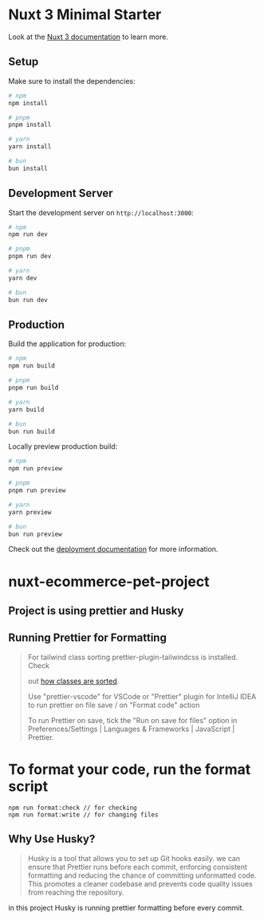 # Nuxt 3 Minimal Starter

Look at the [Nuxt 3 documentation](https://nuxt.com/docs/getting-started/introduction) to learn more.

## Setup

Make sure to install the dependencies:

```bash
# npm
npm install

# pnpm
pnpm install

# yarn
yarn install

# bun
bun install
```

## Development Server

Start the development server on `http://localhost:3000`:

```bash
# npm
npm run dev

# pnpm
pnpm run dev

# yarn
yarn dev

# bun
bun run dev
```

## Production

Build the application for production:

```bash
# npm
npm run build

# pnpm
pnpm run build

# yarn
yarn build

# bun
bun run build
```

Locally preview production build:

```bash
# npm
npm run preview

# pnpm
pnpm run preview

# yarn
yarn preview

# bun
bun run preview
```

Check out the [deployment documentation](https://nuxt.com/docs/getting-started/deployment) for more information.

# nuxt-ecommerce-pet-project

## Project is using prettier and Husky

## Running Prettier for Formatting

> For tailwind class sorting prettier-plugin-tailwindcss is installed. Check
>
> out [how classes are sorted](https://tailwindcss.com/blog/automatic-class-sorting-with-prettier#how-classes-are-sorted).
>
> Use "prettier-vscode" for VSCode or "Prettier" plugin for IntelliJ IDEA to run prettier on file save / on "Format
> code" action
>
> To run Prettier on save, tick the "Run on save for files" option in Preferences/Settings | Languages & Frameworks |
> JavaScript | Prettier.

# To format your code, run the format script

```
npm run format:check // for checking
npm run format:write // for changing files
```

## Why Use Husky?

> Husky is a tool that allows you to set up Git hooks easily.
> we can ensure that Prettier runs before each commit, enforcing consistent formatting and reducing the chance of committing unformatted code.
> This promotes a cleaner codebase and prevents code quality issues from reaching the repository.

in this project Husky is running prettier formatting before every commit.

